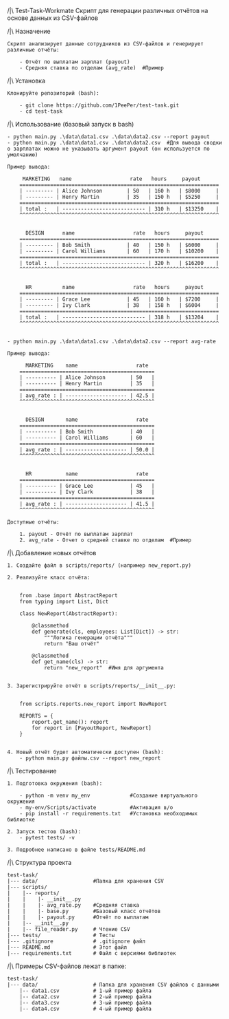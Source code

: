 /|\ Test-Task-Workmate
    Скрипт для генерации различных отчётов на основе данных из CSV-файлов


/|\ Назначение

    Скрипт анализирует данные сотрудников из CSV-файлов и генерирует различные отчёты:

        - Отчёт по выплатам зарплат (payout)
        - Средняя ставка по отделам (avg_rate)  #Пример


/|\ Установка

    Клонируйте репозиторий (bash):

        - git clone https://github.com/1PeePer/test-task.git
        - cd test-task


/|\ Использование (базовый запуск в bash)

    - python main.py .\data\data1.csv .\data\data2.csv --report payout
    - python main.py .\data\data1.csv .\data\data2.csv  #Для вывода сводки о зарплатах можно не указывать аргумент payout (он используется по умолчанию)

    Пример вывода:

         MARKETING   name                   rate   hours     payout
        =================================================================
        | --------- | Alice Johnson        | 50   | 160 h   | $8000     |
        | --------- | Henry Martin         | 35   | 150 h   | $5250     |
        =================================================================
        | total :   | --------------------------- | 310 h   | $13250    |
        ^^^^^^^^^^^^^^^^^^^^^^^^^^^^^^^^^^^^^^^^^^^^^^^^^^^^^^^^^^^^^^^^^


          DESIGN      name                   rate   hours     payout
        =================================================================
        | --------- | Bob Smith            | 40   | 150 h   | $6000     |
        | --------- | Carol Williams       | 60   | 170 h   | $10200    |
        =================================================================
        | total :   | --------------------------- | 320 h   | $16200    |
        ^^^^^^^^^^^^^^^^^^^^^^^^^^^^^^^^^^^^^^^^^^^^^^^^^^^^^^^^^^^^^^^^^


          HR          name                   rate   hours     payout
        =================================================================
        | --------- | Grace Lee            | 45   | 160 h   | $7200     |
        | --------- | Ivy Clark            | 38   | 158 h   | $6004     |
        =================================================================
        | total :   | --------------------------- | 318 h   | $13204    |
        ^^^^^^^^^^^^^^^^^^^^^^^^^^^^^^^^^^^^^^^^^^^^^^^^^^^^^^^^^^^^^^^^^


    - python main.py .\data\data1.csv .\data\data2.csv --report avg-rate

    Пример вывода:

          MARKETING    name                   rate
        ============================================
        | ---------- | Alice Johnson        | 50   |
        | ---------- | Henry Martin         | 35   |
        ============================================
        | avg_rate : | -------------------- | 42.5 |
        ^^^^^^^^^^^^^^^^^^^^^^^^^^^^^^^^^^^^^^^^^^^^


          DESIGN       name                   rate
        ============================================
        | ---------- | Bob Smith            | 40   |
        | ---------- | Carol Williams       | 60   |
        ============================================
        | avg_rate : | -------------------- | 50.0 |
        ^^^^^^^^^^^^^^^^^^^^^^^^^^^^^^^^^^^^^^^^^^^^


          HR           name                   rate
        ============================================
        | ---------- | Grace Lee            | 45   |
        | ---------- | Ivy Clark            | 38   |
        ============================================
        | avg_rate : | -------------------- | 41.5 |
        ^^^^^^^^^^^^^^^^^^^^^^^^^^^^^^^^^^^^^^^^^^^^

    Доступные отчёты:

        1. payout - Отчёт по выплатам зарплат
        2. avg_rate - Отчет о средней ставке по отделам  #Пример


/|\ Добавление новых отчётов

    1. Создайте файл в scripts/reports/ (например new_report.py)

    2. Реализуйте класс отчёта:


        from .base import AbstractReport
        from typing import List, Dict

        class NewReport(AbstractReport):
            
            @classmethod
            def generate(cls, employees: List[Dict]) -> str:
                """Логика генерации отчёта"""
                return "Ваш отчёт"
            
            @classmethod
            def get_name(cls) -> str:
                return "new_report"  #Имя для аргумента
        

    3. Зарегистрируйте отчёт в scripts/reports/__init__.py:


        from scripts.reports.new_report import NewReport

        REPORTS = {
            report.get_name(): report
            for report in [PayoutReport, NewReport]
        }


    4. Новый отчёт будет автоматически доступен (bash):
        - python main.py файлы.csv --report new_report


/|\ Тестирование

    1. Подготовка окружения (bash):

        - python -m venv my_env             #Создание виртуального окружения
        - my-env/Scripts/activate           #Активация в/о
        - pip install -r requirements.txt   #Установка необходимых библиотке

    2. Запуск тестов (bash):
        - pytest tests/ -v

    3. Подробнее написано в файле tests/README.md


/|\ Структура проекта

    test-task/
    |--- data/                  #Папка для хранения CSV
    |--- scripts/
    |    |-- reports/
    |    |    |- __init__.py
    |    |    |- avg_rate.py    #Средняя ставка
    |    |    |- base.py        #Базовый класс отчётов
    |    |    |- payout.py      #Отчёт по выплатам
    |    |-- __init__.py
    |    |-- file_reader.py     # Чтение CSV
    |--- tests/                 # Тесты
    |--- .gitignore             # .gitignore файл
    |--- README.md              # Этот файл
    |--- requirements.txt       # Файл с версиями библиотек


/|\ Примеры CSV-файлов лежат в папке:

    test-task/
    |--- data/                  # Папка для хранения CSV файлов с данными
        |-- data1.csv           # 1-ый пример файла
        |-- data2.csv           # 2-ый пример файла
        |-- data3.csv           # 3-ый пример файла
        |-- data4.csv           # 4-ый пример файла 